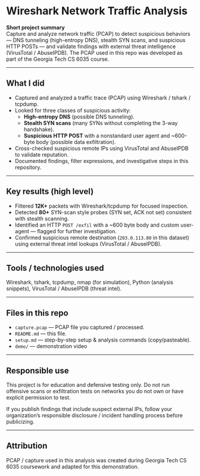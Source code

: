 # Wireshark Network Traffic Analysis

**Short project summary**  
Capture and analyze network traffic (PCAP) to detect suspicious behaviors — DNS tunneling (high-entropy DNS), stealth SYN scans, and suspicious HTTP POSTs — and validate findings with external threat intelligence (VirusTotal / AbuseIPDB). The PCAP used in this repo was developed as part of the Georgia Tech CS 6035 course.

---

## What I did

- Captured and analyzed a traffic trace (PCAP) using Wireshark / tshark / tcpdump.
- Looked for three classes of suspicious activity:
  - **High-entropy DNS** (possible DNS tunneling).
  - **Stealth SYN scans** (many SYNs without completing the 3-way handshake).
  - **Suspicious HTTP POST** with a nonstandard user agent and ~600-byte body (possible data exfiltration).
- Cross-checked suspicious remote IPs using VirusTotal and AbuseIPDB to validate reputation.
- Documented findings, filter expressions, and investigative steps in this repository.

---

## Key results (high level)

- Filtered **12K+** packets with Wireshark/tcpdump for focused inspection.
- Detected **80+** SYN-scan style probes (SYN set, ACK not set) consistent with stealth scanning.
- Identified an HTTP `POST /exfil` with a ~600 byte body and custom user-agent — flagged for further investigation.
- Confirmed suspicious remote destination (`203.0.113.80` in this dataset) using external threat intel lookups (VirusTotal / AbuseIPDB).

---

## Tools / technologies used

Wireshark, tshark, tcpdump, nmap (for simulation), Python (analysis snippets), VirusTotal / AbuseIPDB (threat intel).

---

## Files in this repo

- `capture.pcap` — PCAP file you captured / processed. 
- `README.md` — this file.  
- `setup.md` — step-by-step setup & analysis commands (copy/pasteable).  
- `demo/` — demonstration video

---

## Responsible use

This project is for education and defensive testing only. Do not run offensive scans or exfiltration tests on networks you do not own or have explicit permission to test.

If you publish findings that include suspect external IPs, follow your organization’s responsible disclosure / incident handling process before publicizing.

---

## Attribution

PCAP / capture used in this analysis was created during Georgia Tech CS 6035 coursework and adapted for this demonstration.


